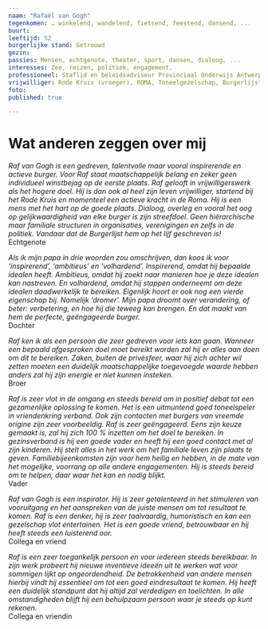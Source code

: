 ```yaml
---
naam: "Rafaël van Gogh"
tegenkomen: … winkelend, wandelend, fietsend, feestend, dansend, ...
buurt:
leeftijd: 52
burgerlijke stand: Getrouwd
gezin:
passies: Mensen, echtgenote, theater, sport, dansen, dialoog, ...
interesses: Zee, reizen, politiek, engagement.
professioneel: Staflid en beleidsadviseur Provinciaal Onderwijs Antwerpen in de beleidsvelden Integrale Kwaliteitszorg, Mondialisering en Logistiek
vrijwilliger: Rode Kruis (vroeger), ROMA, Toneelgezelschap, Burgerlijst
foto:
published: true

---
```



# Wat anderen zeggen over mij
_Raf van Gogh is een gedreven, talentvolle maar vooral inspirerende en actieve burger. Voor Raf staat maatschappelijk belang en zeker geen individueel winstbejag op de eerste plaats. Raf gelooft in vrijwilligerswerk als het hogere doel. Hij is dan ook al heel zijn leven vrijwilliger, startend bij het Rode Kruis en momenteel een actieve kracht in de Roma.
Hij is een mens met het hart op de goede plaats. Dialoog, overleg en vooral het oog op gelijkwaardigheid van elke burger is zijn streefdoel. Geen hiërarchische maar familiale structuren in organisaties, verenigingen en zelfs in de politiek. Vandaar dat de Burgerlijst hem op het lijf geschreven is!_  
Echtgenote
 
_Als ik mijn papa in drie woorden zou omschrijven, dan koos ik voor ‘inspirerend’, ‘ambitieus’ en ‘volhardend’. Inspirerend, omdat hij bepaalde idealen heeft. Ambitieus, omdat hij zoekt naar manieren hoe je deze idealen kan nastreven. En volhardend, omdat hij stappen onderneemt om deze idealen daadwerkelijk te bereiken. Eigenlijk hoort er ook nog een vierde eigenschap bij. Namelijk ‘dromer’. Mijn papa droomt over verandering, of beter: verbetering, en hoe hij die teweeg kan brengen. En dat maakt van hem de perfecte, geëngageerde burger._  
Dochter
 
_Raf ken ik als een persoon die zeer gedreven voor iets kan gaan. Wanneer een bepaald afgesproken doel moet bereikt worden zal hij er alles aan doen om dit te bereiken. Zaken, buiten de privésfeer, waar hij zich achter wil zetten moeten een duidelijk maatschappelijke toegevoegde waarde hebben anders zal hij zijn energie er niet kunnen insteken._   
Broer

_Raf is zeer vlot in de omgang en steeds bereid om in positief debat tot een gezamenlijke oplossing te komen. Het is een uitmuntend goed toneelspeler in vriendenkring verband. Ook zijn contacten met burgers van vreemde origine zijn zeer voorbeeldig. Raf is zeer geëngageerd. Eens zijn keuze gemaakt is, zal hij zich 100 % inzetten om het doel te bereiken. In gezinsverband is hij een goede vader en heeft hij een goed contact met al zijn kinderen. Hij stelt alles in het werk om het familiale leven zijn plaats te geven. Familiebijeenkomsten zijn voor hem heilig en hebben, in de mate van het mogelijke, voorrang op alle andere engagementen. Hij is steeds bereid om te helpen, daar waar het kan en nodig blijkt._   
Vader

_Raf van Gogh is een inspirator. Hij is zeer getalenteerd in het stimuleren van vooruitgang en het aanspreken van de juiste mensen om tot resultaat te komen. Raf is een denker, hij is zeer taalvaardig, humoristisch en kan een gezelschap vlot entertainen. Het is een goede vriend, betrouwbaar en hij heeft steeds een luisterend oor._  
Collega en vriend

_Raf is een zeer toegankelijk persoon en  voor iedereen steeds bereikbaar. In zijn werk probeert hij nieuwe inventieve ideeën uit te werken wat voor sommigen lijkt op ongeordendheid. De betrokkenheid van andere mensen hierbij vindt hij essentieel om tot een goed eindresultaat te komen. Hij heeft een duidelijk standpunt dat hij altijd zal verdedigen en toelichten. In alle omstandigheden blijft hij een behulpzaam persoon waar je steeds op kunt rekenen._  
Collega en vriendin


